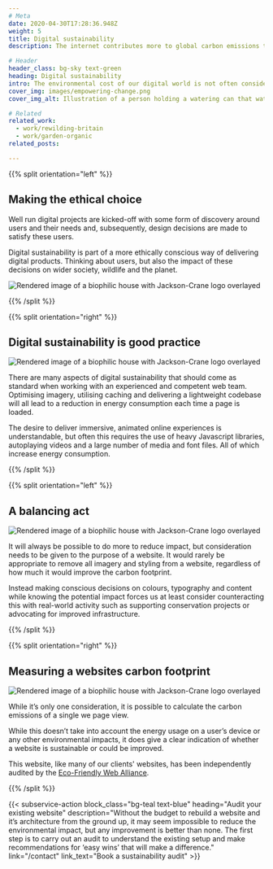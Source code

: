 ```yaml
---
# Meta
date: 2020-04-30T17:28:36.948Z
weight: 5
title: Digital sustainability
description: The internet contributes more to global carbon emissions than the aviation industry. We can help you reduce your online footprint and certify as climate-positive.

# Header
header_class: bg-sky text-green
heading: Digital sustainability
intro: The environmental cost of our digital world is not often considered when trying to reduce our impact, but there are many ways we can make websites and other digital technologies more sustainable.
cover_img: images/empowering-change.png
cover_img_alt: Illustration of a person holding a watering can that waters many plants

# Related
related_work:
  - work/rewilding-britain
  - work/garden-organic
related_posts:

---
```


<div class="section--lg">

{{% split orientation="left" %}}

  ## Making the ethical choice

  Well run digital projects are kicked-off with some form of discovery around users and their needs and, subsequently, design decisions are made to satisfy these users.

  Digital sustainability is part of a more ethically conscious way of delivering digital products. Thinking about users, but also the impact of these decisions on wider society, wildlife and the planet.

  ![Rendered image of a biophilic house with Jackson-Crane logo overlayed](https://madebykind.imgix.net/work-jackson-crane-header.jpg)

{{% /split %}}

{{% split orientation="right" %}}

  ## Digital sustainability is good practice


  ![Rendered image of a biophilic house with Jackson-Crane logo overlayed](https://madebykind.imgix.net/work-jackson-crane-header.jpg)

  There are many aspects of digital sustainability that should come as standard when working with an experienced and competent web team. Optimising imagery, utilising caching and delivering a lightweight codebase will all lead to a reduction in energy consumption each time a page is loaded.

  The desire to deliver immersive, animated online experiences is understandable, but often this requires the use of heavy Javascript libraries, autoplaying videos and a large number of media and font files. All of which increase energy consumption.

{{% /split %}}

{{% split orientation="left" %}}

  ## A balancing act


  ![Rendered image of a biophilic house with Jackson-Crane logo overlayed](https://madebykind.imgix.net/work-jackson-crane-header.jpg)

  It will always be possible to do more to reduce impact, but consideration needs to be given to the purpose of a website. It would rarely be appropriate to remove all imagery and styling from a website, regardless of how much it would improve the carbon footprint.

  Instead making conscious decisions on colours, typography and content while knowing the potential impact forces us at least consider counteracting this with real-world activity such as supporting conservation projects or advocating for improved infrastructure.

{{% /split %}}

</div>


{{% split orientation="right" %}}

  ## Measuring a websites carbon footprint


  ![Rendered image of a biophilic house with Jackson-Crane logo overlayed](https://madebykind.imgix.net/work-jackson-crane-header.jpg)

  While it’s only one consideration, it is possible to calculate the carbon emissions of a single we page view.

  While this doesn’t take into account the energy usage on a user’s device or any other environmental impacts, it does give a clear indication of whether a website is sustainable or could be improved.

  This website, like many of our clients' websites, has been independently audited by the <a href="https://ecofriendlyweb.org/" target="_blank">Eco-Friendly Web Alliance</a>.

{{% /split %}}

</div>

{{< subservice-action
  block_class="bg-teal text-blue"
  heading="Audit your existing website"
  description="Without the budget to rebuild a website and it’s architecture from the ground up, it may seem impossible to reduce the environmental impact, but any improvement is better than none.  The first step is to carry out an audit to understand the existing setup and make recommendations for ‘easy wins’ that will make a difference."
  link="/contact"
  link_text="Book a sustainability audit" >}}
